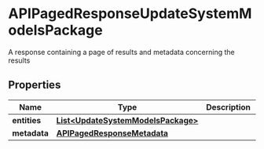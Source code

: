

# APIPagedResponseUpdateSystemModelsPackage

A response containing a page of results and metadata concerning the results

## Properties

| Name | Type | Description | Notes |
|------------ | ------------- | ------------- | -------------|
|**entities** | [**List&lt;UpdateSystemModelsPackage&gt;**](UpdateSystemModelsPackage.md) |  |  [readonly] |
|**metadata** | [**APIPagedResponseMetadata**](APIPagedResponseMetadata.md) |  |  |



